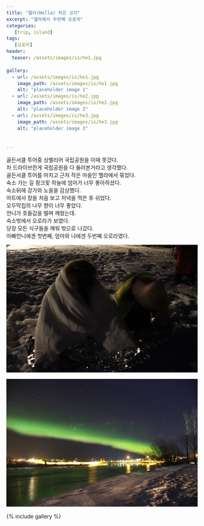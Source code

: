 ```yaml
---
title: "헬라(Hella) 작은 코지"
excerpt: "헬라에서 두번째 오로라"
categories:
   [trip, island]
tags:
   [오로라]
header:
  teaser: /assets/images/is/he1.jpg

gallery:
  - url: /assets/images/is/he1.jpg
    image_path: /assets/images/is/he1.jpg
    alt: "placeholder image 1"
  - url: /assets/images/is/he2.jpg
    image_path: /assets/images/is/he2.jpg
    alt: "placeholder image 2"
  - url: /assets/images/is/he3.jpg
    image_path: /assets/images/is/he3.jpg
    alt: "placeholder image 3"


---
```


골든서클 투어중 싱벨리어 국립공원을 이때 못갔다.  
차 드라이브한게 국립공원을 다 둘러본거라고 생각했다.  
골든서클 투어를 마치고 근처 작은 마을인 헬라에서 묶었다.  
숙소 가는 길 핑크핓 하늘에 엄마가 너무 좋아하셨다.  
숙소뒤에 강가와 노을을 감상했다.  
마트에서 장을 처음 보고 저녁을 먹은 후 쉬었다.  
오두막집의 나무 향이 너무 좋았다.  
언니가 호들갑을 떨며 깨웠는데.  
숙소밖에서 오로라가 보였다.  
당장 모든 식구들을 깨워 밖으로 나갔다.  
아빠언니에겐 첫번째, 엄마와 나에겐 두번째 오로라였다.

![사진](/assets/images/is/he4.jpg)

![사진](/assets/images/is/he5.jpg)

{% include gallery  %}
